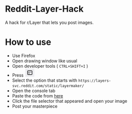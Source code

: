 # Reddit-Layer-Hack
A hack for r/Layer that lets you post images.

# How to use
* Use Firefox
* Open drawing window like usual
* Open developer tools ( `CTRL+SHIFT+I` )
* Press ![](https://raw.githubusercontent.com/Zipdox/Reddit-Layer-Hack/master/iframe.png)
* Select the option that starts with `https://layers-svc.reddit.com/static/layermaker/`
* Open the console tab
* Paste the code from [here](https://raw.githubusercontent.com/Zipdox/Reddit-Layer-Hack/master/index.js)
* Click the file selector that appeared and open your image
* Post your masterpiece